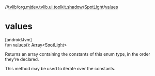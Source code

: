 //[tvlib](../../../index.md)/[org.mjdev.tvlib.ui.toolkit.shadow](../index.md)/[SpotLight](index.md)/[values](values.md)

# values

[androidJvm]\
fun [values](values.md)(): [Array](https://kotlinlang.org/api/latest/jvm/stdlib/kotlin/-array/index.html)&lt;[SpotLight](index.md)&gt;

Returns an array containing the constants of this enum type, in the order they're declared.

This method may be used to iterate over the constants.
